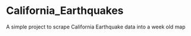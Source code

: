 # California_Earthquakes
 A simple project to scrape California Earthquake data into a week old map

